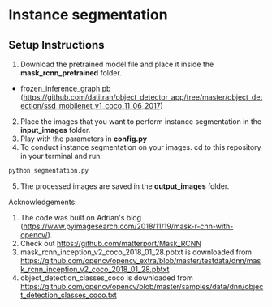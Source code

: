 # Instance segmentation

## Setup Instructions
1. Download the pretrained model file and place it inside the **mask_rcnn_pretrained** folder.
- frozen_inference_graph.pb (https://github.com/datitran/object_detector_app/tree/master/object_detection/ssd_mobilenet_v1_coco_11_06_2017)

2. Place the images that you want to perform instance segmentation in the **input_images** folder.
3. Play with the parameters in **config.py**
4. To conduct instance segmentation on your images. cd to this repository in your terminal and run:
```bash
python segmentation.py
```
5. The processed images are saved in the **output_images** folder.


Acknowledgements:
1. The code was built on Adrian's blog (https://www.pyimagesearch.com/2018/11/19/mask-r-cnn-with-opencv/).
2. Check out https://github.com/matterport/Mask_RCNN
3. mask_rcnn_inception_v2_coco_2018_01_28.pbtxt is downloaded from https://github.com/opencv/opencv_extra/blob/master/testdata/dnn/mask_rcnn_inception_v2_coco_2018_01_28.pbtxt
4. object_detection_classes_coco is downloaded from https://github.com/opencv/opencv/blob/master/samples/data/dnn/object_detection_classes_coco.txt
